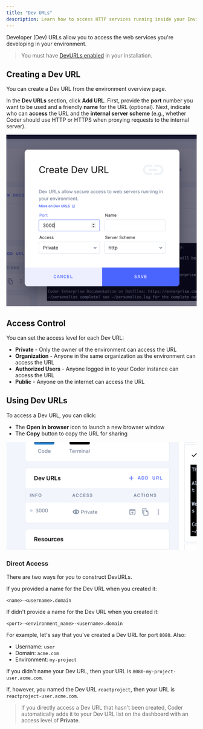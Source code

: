 ```yaml
---
title: "Dev URLs"
description: Learn how to access HTTP services running inside your Environment.
---
```


Developer (Dev) URLs allow you to access the web services you're developing in
your environment.

> You must have [DevURLs enabled](../admin/devurls.md) in your installation.

## Creating a Dev URL

You can create a Dev URL from the environment overview page.

In the **Dev URLs** section, click **Add URL**. First, provide the **port**
number you want to be used and a friendly **name** for the URL (optional). Next,
indicate who can **access** the URL and the **internal server scheme** (e.g., whether
Coder should use HTTP or HTTPS when proxying requests to the internal server).

![Create a DevURL](../assets/create-devurl.png)

## Access Control

You can set the access level for each Dev URL:

- **Private** - Only the owner of the environment can access the URL
- **Organization** - Anyone in the same organization as the environment can
  access the URL
- **Authorized Users** - Anyone logged in to your Coder instance can access the
  URL
- **Public** - Anyone on the internet can access the URL

## Using Dev URLs

To access a Dev URL, you can click:

- The **Open in browser** icon to launch a new browser window
- The **Copy** button to copy the URL for sharing

![DevURLs List](../assets/devurls.png)

### Direct Access

There are two ways for you to construct DevURLs.

If you provided a name for the Dev URL when you created it:

```text
<name>-<username>.domain
```

If didn't provide a name for the Dev URL when you created it:

```text
<port>-<environment_name>-<username>.domain
```

For example, let's say that you've created a Dev URL for port `8080`. Also:

- Username: `user`
- Domain: `acme.com`
- Environment: `my-project`

If you didn't name your Dev URL, then your URL is
`8080-my-project-user.acme.com`.

If, however, you named the Dev URL `reactproject`, then your URL is
`reactproject-user.acme.com`.

> If you directly access a Dev URL that hasn't been created, Coder automatically
> adds it to your Dev URL list on the dashboard with an access level of
> **Private**.
